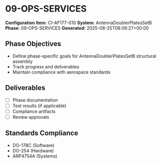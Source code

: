# 09-OPS-SERVICES

**Configuration Item**: CI-AF177-010
**System**: AntennaDoublerPlatesSetB
**Phase**: 09-OPS-SERVICES
**Generated**: 2025-08-25T08:06:27+00:00

## Phase Objectives
- Define phase-specific goals for AntennaDoublerPlatesSetB structural assembly
- Track progress and deliverables
- Maintain compliance with aerospace standards

## Deliverables
- [ ] Phase documentation
- [ ] Test results (if applicable)
- [ ] Compliance artifacts
- [ ] Review approvals

## Standards Compliance
- DO-178C (Software)
- DO-254 (Hardware)
- ARP4754A (Systems)

